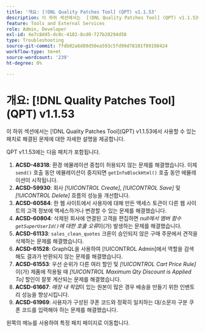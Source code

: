 ```yaml
---
title: '개요: [!DNL Quality Patches Tool] (QPT) v1.1.53'
description: 이 하위 섹션에서는  [!DNL Quality Patches Tool] (QPT) v1.1.53에서 사용할 수 있는 패치로 해결된 문제에 대한 자세한 설명을 제공합니다.
feature: Tools and External Services
role: Admin, Developer
exl-id: 4e7c8d45-dc0c-4182-8cd0-727b28294d58
type: Troubleshooting
source-git-commit: 7fdb02a6d89d50ea593c5fd99d78101f89198424
workflow-type: tm+mt
source-wordcount: '239'
ht-degree: 0%

---
```


# 개요: [!DNL Quality Patches Tool]&#x200B;(QPT) v1.1.53

이 하위 섹션에서는 [!DNL Quality Patches Tool]&#x200B;(QPT) v1.1.53에서 사용할 수 있는 패치로 해결된 문제에 대한 자세한 설명을 제공합니다.

QPT v1.1.53에는 다음 패치가 포함됩니다.

1. **ACSD-48318**: 환경 에뮬레이션 중첩이 허용되지 않는 문제를 해결했습니다. 이제 `send()` 호출 동안 에뮬레이션이 중지되면 `getInfoBlockHtml()` 호출 동안 에뮬레이션이 시작됩니다.
1. **ACSD-59930**: 회사 *[!UICONTROL Create]*, *[!UICONTROL Save]* 및 *[!UICONTROL Delete]* 흐름의 성능을 개선합니다.
1. **ACSD-60584**: 한 웹 사이트에서 사용자에 대해 만든 액세스 토큰이 다른 웹 사이트의 고객 정보에 액세스하거나 변경할 수 있는 문제를 해결했습니다.
1. **ACSD-60804**: 삭제된 회사에 연결된 고객을 편집하면 *null에서 멤버 함수 `getSuperUserId()`에 대한 호출 오류*&#x200B;이(가) 발생하는 문제를 해결했습니다.
1. **ACSD-61133**: `sales_clean_quotes` 크론이 승인되지 않은 구매 주문에서 견적을 삭제하는 문제를 해결했습니다.
1. **ACSD-61528**: GraphQL을 사용하여 [!UICONTROL Admin]에서 역할을 검색해도 결과가 반환되지 않는 문제를 해결했습니다.
1. **ACSD-61553**: 우선 순위가 다른 여러 할인 및 *[!UICONTROL Cart Price Rule]*&#x200B;이(가) 제품에 적용될 때 *[!UICONTROL Maximum Qty Discount is Applied To]* 할인이 잘못 계산되는 문제를 해결했습니다.
1. **ACSD-61667**: *매장 내 픽업*&#x200B;이 있는 원본이 많은 경우 배송을 만들기 위한 인벤토리 성능을 향상시킵니다.
1. **ACSD-61969**: 사용자가 구성된 쿠폰 코드와 정확히 일치하는 대/소문자 구분 쿠폰 코드를 입력해야 하는 문제를 해결했습니다.

왼쪽의 메뉴를 사용하여 특정 패치 페이지로 이동합니다.
